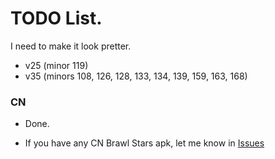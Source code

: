 # TODO List.
I need to make it look pretter.
* v25 (minor 119)
* v35 (minors 108, 126, 128, 133, 134, 139, 159, 163, 168)

<!---
omfg finally done majors -- 15:30 December 07, 2023
-->

### CN

* Done.
- If you have any CN Brawl Stars apk, let me know in [Issues](https://github.com/tailsjs/brawl-stars-assets/issues)